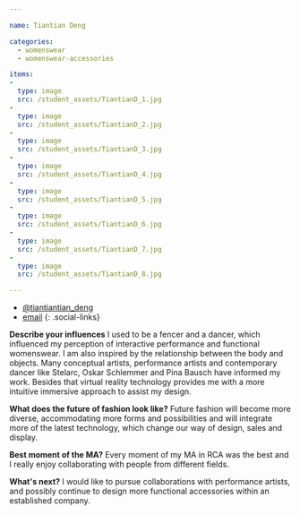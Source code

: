 ```yaml
---

name: Tiantian Deng

categories:
  - womenswear
  - womenswear-accessories

items:
-
  type: image
  src: /student_assets/TiantianD_1.jpg
-
  type: image
  src: /student_assets/TiantianD_2.jpg
-
  type: image
  src: /student_assets/TiantianD_3.jpg
-
  type: image
  src: /student_assets/TiantianD_4.jpg
-
  type: image
  src: /student_assets/TiantianD_5.jpg
-
  type: image
  src: /student_assets/TiantianD_6.jpg
-
  type: image
  src: /student_assets/TiantianD_7.jpg
-
  type: image
  src: /student_assets/TiantianD_8.jpg

---
```

* [@tiantiantian_deng](https://www.instagram.com/tiantiantian_deng/)
* [email](mailto:tiantian.deng@network.rca.ac.uk)
{: .social-links}

**Describe your influences**
I used to be a fencer and a dancer, which influenced my perception of interactive performance and functional womenswear. I am also inspired by the relationship between the body and objects. Many conceptual artists, performance artists and contemporary dancer like Stelarc, Oskar Schlemmer and Pina Bausch have informed my work. Besides that virtual reality technology provides me with a more intuitive immersive approach to assist my design.

**What does the future of fashion look like?**
Future fashion will become more diverse, accommodating more forms and possibilities and will integrate more of the latest technology, which change our way of design, sales and display.

**Best moment of the MA?**
Every moment of my MA in RCA was the best and I really enjoy collaborating with people from different fields.

**What's next?**
I would like to pursue collaborations with performance artists, and possibly continue to design more functional accessories within an established company.  
